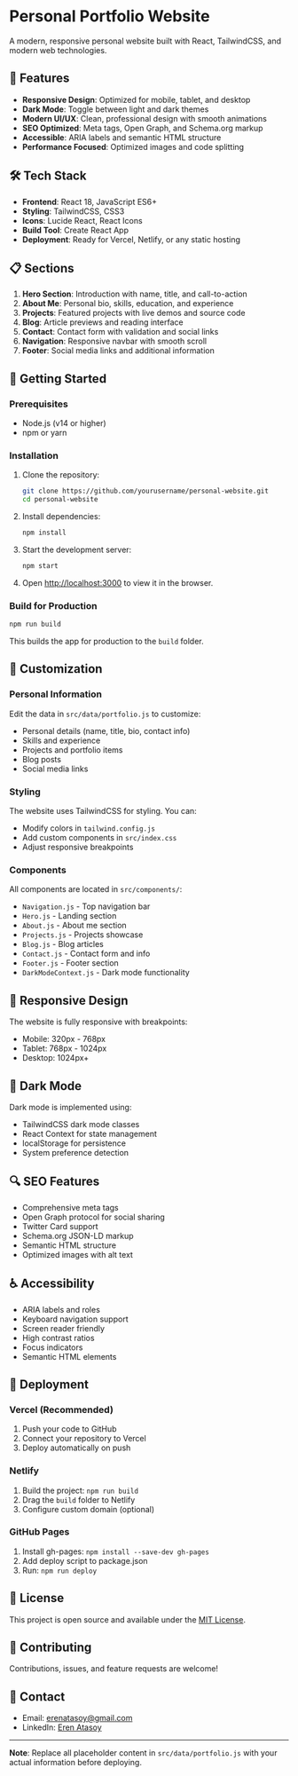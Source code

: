 # Personal Portfolio Website

A modern, responsive personal website built with React, TailwindCSS, and modern web technologies.

## 🚀 Features

- **Responsive Design**: Optimized for mobile, tablet, and desktop
- **Dark Mode**: Toggle between light and dark themes
- **Modern UI/UX**: Clean, professional design with smooth animations
- **SEO Optimized**: Meta tags, Open Graph, and Schema.org markup
- **Accessible**: ARIA labels and semantic HTML structure
- **Performance Focused**: Optimized images and code splitting

## 🛠️ Tech Stack

- **Frontend**: React 18, JavaScript ES6+
- **Styling**: TailwindCSS, CSS3
- **Icons**: Lucide React, React Icons
- **Build Tool**: Create React App
- **Deployment**: Ready for Vercel, Netlify, or any static hosting

## 📋 Sections

1. **Hero Section**: Introduction with name, title, and call-to-action
2. **About Me**: Personal bio, skills, education, and experience
3. **Projects**: Featured projects with live demos and source code
4. **Blog**: Article previews and reading interface
5. **Contact**: Contact form with validation and social links
6. **Navigation**: Responsive navbar with smooth scroll
7. **Footer**: Social media links and additional information

## 🚀 Getting Started

### Prerequisites

- Node.js (v14 or higher)
- npm or yarn

### Installation

1. Clone the repository:

   ```bash
   git clone https://github.com/yourusername/personal-website.git
   cd personal-website
   ```

2. Install dependencies:

   ```bash
   npm install
   ```

3. Start the development server:

   ```bash
   npm start
   ```

4. Open [http://localhost:3000](http://localhost:3001) to view it in the browser.

### Build for Production

```bash
npm run build
```

This builds the app for production to the `build` folder.

## 🎨 Customization

### Personal Information

Edit the data in `src/data/portfolio.js` to customize:

- Personal details (name, title, bio, contact info)
- Skills and experience
- Projects and portfolio items
- Blog posts
- Social media links

### Styling

The website uses TailwindCSS for styling. You can:

- Modify colors in `tailwind.config.js`
- Add custom components in `src/index.css`
- Adjust responsive breakpoints

### Components

All components are located in `src/components/`:

- `Navigation.js` - Top navigation bar
- `Hero.js` - Landing section
- `About.js` - About me section
- `Projects.js` - Projects showcase
- `Blog.js` - Blog articles
- `Contact.js` - Contact form and info
- `Footer.js` - Footer section
- `DarkModeContext.js` - Dark mode functionality

## 📱 Responsive Design

The website is fully responsive with breakpoints:

- Mobile: 320px - 768px
- Tablet: 768px - 1024px
- Desktop: 1024px+

## 🌙 Dark Mode

Dark mode is implemented using:

- TailwindCSS dark mode classes
- React Context for state management
- localStorage for persistence
- System preference detection

## 🔍 SEO Features

- Comprehensive meta tags
- Open Graph protocol for social sharing
- Twitter Card support
- Schema.org JSON-LD markup
- Semantic HTML structure
- Optimized images with alt text

## ♿ Accessibility

- ARIA labels and roles
- Keyboard navigation support
- Screen reader friendly
- High contrast ratios
- Focus indicators
- Semantic HTML elements

## 🚀 Deployment

### Vercel (Recommended)

1. Push your code to GitHub
2. Connect your repository to Vercel
3. Deploy automatically on push

### Netlify

1. Build the project: `npm run build`
2. Drag the `build` folder to Netlify
3. Configure custom domain (optional)

### GitHub Pages

1. Install gh-pages: `npm install --save-dev gh-pages`
2. Add deploy script to package.json
3. Run: `npm run deploy`

## 📝 License

This project is open source and available under the [MIT License](LICENSE).

## 🤝 Contributing

Contributions, issues, and feature requests are welcome!

## 📧 Contact

- Email: erenatasoy@gmail.com
- LinkedIn: [Eren Atasoy](www.linkedin.com/in/eren-atasoy-91b704215)
---

**Note**: Replace all placeholder content in `src/data/portfolio.js` with your actual information before deploying.
